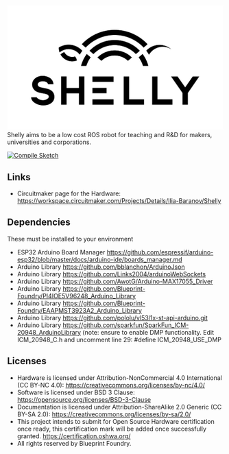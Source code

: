 ![Shelly](https://github.com/Blueprint-Foundry/Shelly/blob/main/Docs/shelly-logo-black.jpg)
Shelly aims to be a low cost ROS robot for teaching and R&amp;D for makers, universities and corporations.

[![Compile Sketch](https://github.com/Blueprint-Foundry/Shelly/actions/workflows/compile-test.yml/badge.svg)](https://github.com/Blueprint-Foundry/Shelly/actions/workflows/compile-test.yml)

## Links
* Circuitmaker page for the Hardware: https://workspace.circuitmaker.com/Projects/Details/Ilia-Baranov/Shelly

## Dependencies
These must be installed to your environment
* ESP32 Arduino Board Manager https://github.com/espressif/arduino-esp32/blob/master/docs/arduino-ide/boards_manager.md
* Arduino Library https://github.com/bblanchon/ArduinoJson
* Arduino Library https://github.com/Links2004/arduinoWebSockets
* Arduino Library https://github.com/AwotG/Arduino-MAX17055_Driver
* Arduino Library https://github.com/Blueprint-Foundry/PI4IOE5V96248_Arduino_Library
* Arduino Library https://github.com/Blueprint-Foundry/EAAPMST3923A2_Arduino_Library
* Arduino Library https://github.com/pololu/vl53l1x-st-api-arduino.git
* Arduino Library https://github.com/sparkfun/SparkFun_ICM-20948_ArduinoLibrary
(note: ensure to enable DMP functionality. Edit ICM_20948_C.h and uncomment line 29: #define ICM_20948_USE_DMP

## Licenses
* Hardware is licensed under Attribution-NonCommercial 4.0 International (CC BY-NC 4.0): https://creativecommons.org/licenses/by-nc/4.0/
* Software is licensed under BSD 3 Clause: https://opensource.org/licenses/BSD-3-Clause
* Documentation is licensed under Attribution-ShareAlike 2.0 Generic (CC BY-SA 2.0): https://creativecommons.org/licenses/by-sa/2.0/
* This project intends to submit for Open Source Hardware certification once ready, this certification mark will be added once successfully granted. https://certification.oshwa.org/
* All rights reserved by Blueprint Foundry. 
